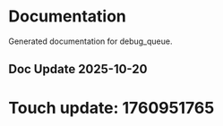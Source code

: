# Documentation

Generated documentation for debug_queue.

## Doc Update 2025-10-20

# Touch update: 1760951765
